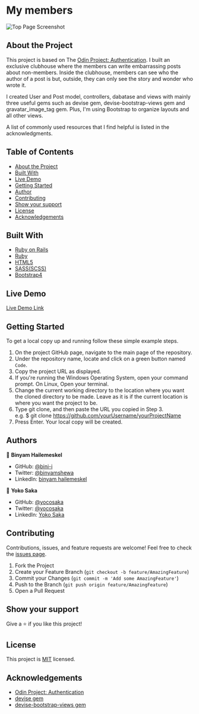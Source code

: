 # My members
![Top Page Screenshot](./screenshot.png)

## About the Project

This project is based on The [Odin Project: Authentication](https://www.theodinproject.com/courses/ruby-on-rails/lessons/authentication). I built an exclusive clubhouse where the members can write embarrassing posts about non-members. Inside the clubhouse, members can see who the author of a post is but, outside, they can only see the story and wonder who wrote it.

I created User and Post model, controllers, dabatase and views with mainly three useful gems such as devise gem, devise-bootstrap-views gem and gravatar_image_tag gem. Plus, I'm using Bootstrap to organize layouts and all other views.

A list of commonly used resources that I find helpful is listed in the acknowledgments.


## Table of Contents

* [About the Project](#about-the-project)
* [Built With](#built-with)
* [Live Demo](#live-demo)
* [Getting Started](#getting-started)
* [Author](#author)
* [Contributing](#contributing)
* [Show your support](#show-your-support)
* [License](#license)
* [Acknowledgements](#acknowledgements)

## Built With

* [Ruby on Rails](https://rubyonrails.org/)
* [Ruby](https://www.ruby-lang.org/en/)
* [HTML5](https://en.wikipedia.org/wiki/HTML5)
* [SASS(SCSS)](https://sass-lang.com/)
* [Bootstrap4](https://www.mashrurhossain.com/blog/rails6bootstrap4)


## Live Demo

[Live Demo Link](https://my-members.herokuapp.com/)


## Getting Started

To get a local copy up and running follow these simple example steps.

1. On the project GitHub page, navigate to the main page of the repository.
2. Under the repository name, locate and click on a green button named `Code`.
3. Copy the project URL as displayed.
4. If you're running the Windows Operating System, open your command prompt. On Linux, Open your terminal.
5. Change the current working directory to the location where you want the cloned directory to be made. Leave as it is if the current location is where you want the project to be.
6. Type git clone, and then paste the URL you copied in Step 3. <br>
e.g. $ git clone https://github.com/yourUsername/yourProjectName
7. Press Enter. Your local copy will be created.


## Authors

👤 **Binyam Hailemeskel**

- GitHub: [@bini-i](https://github.com/bini-i)
- Twitter: [@binyamshewa](https://twitter.com/binyamshewa)
- LinkedIn: [binyam hailemeskel](https://www.linkedin.com/in/bini-i/)


👤 **Yoko Saka**

- GitHub: [@yocosaka](https://github.com/yocosaka)
- Twitter: [@yocosaka](https://twitter.com/yocosaka)
- LinkedIn: [Yoko Saka](https://www.linkedin.com/in/yokosaka)


## Contributing

Contributions, issues, and feature requests are welcome!
Feel free to check the [issues page](../../issues).

1. Fork the Project
2. Create your Feature Branch (`git checkout -b feature/AmazingFeature`)
3. Commit your Changes (`git commit -m 'Add some AmazingFeature'`)
4. Push to the Branch (`git push origin feature/AmazingFeature`)
5. Open a Pull Request


## Show your support

Give a ⭐️ if you like this project!


## License

This project is [MIT](./LICENSE) licensed.


## Acknowledgements
* [Odin Project: Authentication](https://www.theodinproject.com/courses/ruby-on-rails/lessons/authentication)
* [devise gem](https://github.com/heartcombo/devise#starting-with-rails)
* [devise-bootstrap-views gem](https://github.com/hisea/devise-bootstrap-views)
